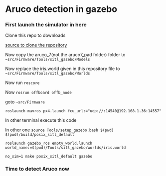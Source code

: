 # Aruco detection in gazebo

### First launch the simulator in here

Clone this repo to downloads

[source to clone the repository](https://github.com/joselusl/aruco_gazebo.git)

Now copy the aruco_7(not the aruco7_pad folder) folder to `~src/Firmware/Tools/sitl_gazebo/Models`

Now replace the iris.world given in this repository file to `~src/Firmware/Tools/sitl_gazebo/Worlds`

Now run `roscore`

Now  `rosrun offboard offb_node`

goto `~src/Firmware`

`roslaunch mavros px4.launch fcu_url:="udp://:14540@192.168.1.36:14557"`

In other terminal execute this code

In other one `source Tools/setup_gazebo.bash $(pwd) $(pwd)/build/posix_sitl_default`

`roslaunch gazebo_ros empty_world.launch world_name:=$(pwd)/Tools/sitl_gazebo/worlds/iris.world`


`no_sim=1 make posix_sitl_default gazebo`

### Time to detect Aruco now



